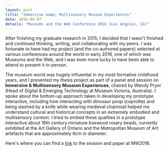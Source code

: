 ```yaml
---
layout: post
title: "Immersive &amp; Multisensory Museum Experiences"
date: 2016-04-07
details: "Museums and the Web Conference 2016 (Los Angeles, CA)"
---
```


After finishing my graduate research in 2015, I decided that I wasn't finished and continued thinking, writing, and collaborating with my peers. I was fortunate to have had my project (and the co-authored papers) selected at various conferences around the world in early 2016, one of which was Museums and the Web, and I was even more lucky to have been able to attend to present it in-person. 

The museum world was hugely influential in my most formative childhood years, and I presented my thesis project as part of a panel and session on <strong>Immersive &amp; Multisensory Museum Experiences</strong>, chaired by Wendy Pryor (Head of Digital &amp; Emerging Technology at Museum Victoria, Australia). I spoke about the bottom-up approach taken in developing my prototype interactive, including how interacting with dinosaur poop (coprolite) and being slashed by a knife while wearing medieval chainmail helped me understand cultural and historical concepts in an extremely embodied and multisensory context. I tried to embed these qualities in a prototype interactive about 16th century miniature boxwood rosary beads, currently exhibited at the Art Gallery of Ontario and the Metropoltan Museum of Art: artefacts that are approximately 6cm in diameter. 

Here's where you can find a <a href="http://mw2016.museumsandtheweb.com/session/immersive-and-multi-sensory-museum-experiences/" target="_blank">link</a> to the session and paper at MW2016. 

